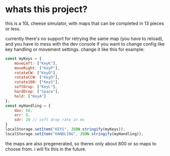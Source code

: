 # whats this project?

this is a 10L cheese simulator, with maps that can be completed in 13 pieces or less.

currently there's no support for retrying the same map (you have to reload), and you have to mess with the dev console if you want to change config like key handling or movement settings. change it like this for example:

```js
const myKeys = {
    moveLeft: ["KeyK"],
    moveRight: ["KeyP"],
    rotateCW: ["KeyO"],
    rotateCCW: ["KeyD"],
    rotate180: ["KeyS"],
    softDrop: ["KeyL"],
    hardDrop: ["Space"],
    hold: ["KeyA"]
};
const myHandling = {
    das: 60,
    arr: 0,
    sdr: 20 // soft drop rate in ms
}
localStorage.setItem("KEYS", JSON.stringify(myKeys));
localStorage.setItem("HANDLING", JSON.stringify(myHandling));
```

the maps are also pregenerated, so theres only about 800 or so maps to choose from. i will fix this in the future.